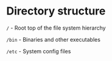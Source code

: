 # Directory structure

`/` - Root top of the file system hierarchy

`/bin` - Binaries and other executables

`/etc` - System config files 
